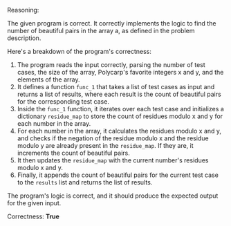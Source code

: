 Reasoning:

The given program is correct. It correctly implements the logic to find the number of beautiful pairs in the array a, as defined in the problem description.

Here's a breakdown of the program's correctness:

1.  The program reads the input correctly, parsing the number of test cases, the size of the array, Polycarp's favorite integers x and y, and the elements of the array.
2.  It defines a function `func_1` that takes a list of test cases as input and returns a list of results, where each result is the count of beautiful pairs for the corresponding test case.
3.  Inside the `func_1` function, it iterates over each test case and initializes a dictionary `residue_map` to store the count of residues modulo x and y for each number in the array.
4.  For each number in the array, it calculates the residues modulo x and y, and checks if the negation of the residue modulo x and the residue modulo y are already present in the `residue_map`. If they are, it increments the count of beautiful pairs.
5.  It then updates the `residue_map` with the current number's residues modulo x and y.
6.  Finally, it appends the count of beautiful pairs for the current test case to the `results` list and returns the list of results.

The program's logic is correct, and it should produce the expected output for the given input.

Correctness: **True**